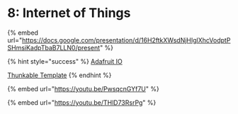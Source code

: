 # 8: Internet of Things

{% embed url="https://docs.google.com/presentation/d/16H2ftkXWsdNjHIglXhcVodptPSHmsiKadpTbaB7LLN0/present" %}

{% hint style="success" %}
[Adafruit IO](https://io.adafruit.com)

[Thunkable Template](https://x.thunkable.com/projects/5ee2ee7099c06b4b920f4cdc)
{% endhint %}

{% embed url="https://youtu.be/PwsqcnGYf7U" %}

{% embed url="https://youtu.be/THlD73RsrPg" %}
